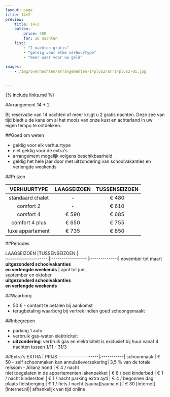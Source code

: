 ```yaml
---
layout: page
title: 14+2
preview: 
    title: 14+2
    button:
        price: 480
        for: 16 nachten
    list:
        - "2 nachten gratis"
        - "geldig voor elke verhuurtype"
        - "meer waar voor uw geld"
        
images:
    - /img/overnachten/arrangementen-14plus2/arr14plus2-01.jpg


---
```


{% include links.md %}


#Arrangement 14 + 2

Bij reservatie van 14 nachten of meer krijgt u 2 gratis nachten. Deze zee van tijd biedt u de kans om al het moois van onze kust en achterland in uw eigen tempo te ontdekken.

    
##Goed om weten
- geldig voor elk verhuurtype
- niet geldig voor de extra's
- arrangement mogelijk volgens beschikbaarheid
- geldig het hele jaar door met uitzondering van schoolvakanties en verlengde weekends

##Prijzen

VERHUURTYPE         | LAAGSEIZOEN | TUSSENSEIZOEN  |
:------------------:|:-----------:|:-------------:
standaard chalet    |-            |€ 480                
comfort 2           |-            |€ 610                
comfort 4           |€ 590        |€ 685         
comfort 4 plus      |€ 650        |€ 755  
luxe appartement    |€ 735        |€ 850         
        


##Periodes

LAAGSEIZOEN           |TUSSENSEIZOEN      |   
:--------------------:|:-----------------:|:-------------:|
november tot maart<br>**uitgezonderd schoolvakanties <br>en verlengde weekends** | april tot juni, <br>september en oktober <br>**uitgezonderd schoolvakanties <br>en verlengde weekends**

##Waarborg
- 50 € - contant te betalen bij aankomst
- terugbetaling waarborg bij vertrek indien goed schoongemaakt

##Inbegrepen
- parking 1 auto
- verbruik gas-water-elektriciteit 
- **uitzondering**: verbruik gas en elektriciteit is exclusief bij huur vanaf 4 nachten tussen 1/11 - 31/3

##Extra's
EXTRA               | PRIJS 
:-------------------|:-----------|
schoonmaak          | € 50 - zelf schoonmaken kan
annulatieverzekering| 3,5 % van de totale reissom - Allianz 
hond                | € 4 / nacht<br> niet toegelaten in de appartementen
lakenpakket         | € 8 / bed
kinderbed           | € 1 / nacht
kinderstoel         | € 1 / nacht
parking extra ayti  | € 4 / begonnen dag
plaats fietsberging | € 1 / fiets / nacht
[sauna][sauna.nl]   | € 30
[internet][internet.nl]| afhankelijk van tijd online


